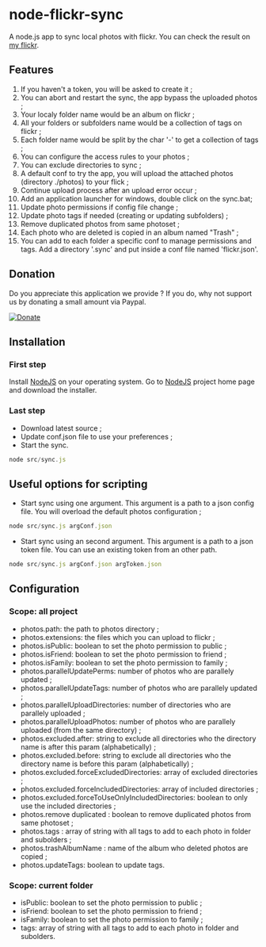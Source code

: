 # node-flickr-sync

A node.js app to sync local photos with flickr.
You can check the result on [my flickr](https://www.flickr.com/photos/129434165@N03).

## Features

  1. If you haven't a token, you will be asked to create it ;
  2. You can abort and restart the sync, the app bypass the uploaded photos ;
  3. Your localy folder name would be an album on flickr ;
  4. All your folders or subfolders name would be a collection of tags on flickr ; 
  5. Each folder name would be split by the char '-' to get a collection of tags ;
  6. You can configure the access rules to your photos ;
  7. You can exclude directories to sync ;
  8. A default conf to try the app, you will upload the attached photos (directory ./photos) to your flick ;
  9. Continue upload process after an upload error occur ;
  10. Add an application launcher for windows, double click on the sync.bat; 
  11. Update photo permissions if config file change ;
  12. Update photo tags if needed (creating or updating subfolders) ;
  13. Remove duplicated photos from same photoset ;
  14. Each photo who are deleted is copied in an album named "Trash" ; 
  15. You can add to each folder a specific conf to manage permissions and tags. Add a directory '.sync' and put inside a conf file named 'flickr.json'.

## Donation

Do you appreciate this application we provide ?
If you do, why not support us by donating a small amount via Paypal.

[![Donate](https://cms.paypal.com/en_US/i/logo/paypal_logo.gif)](https://www.googledrive.com/host/0B0SxcWkfE1JrTHEycWYzXzNtNGs)

## Installation

### First step 

Install [NodeJS](http://nodejs.org/download) on your operating system. Go to [NodeJS](http://nodejs.org) project home page and download the installer. 

### Last step

  * Download latest source ;
  * Update conf.json file to use your preferences ;
  * Start the sync.

```javascript
node src/sync.js
```

## Useful options for scripting

  * Start sync using one argument. This argument is a path to a json config file. You will overload the default photos configuration ; 

```javascript
node src/sync.js argConf.json
```

  * Start sync using an second argument. This argument is a path to a json token file. You can use an existing token from an other path.

```javascript
node src/sync.js argConf.json argToken.json
```

## Configuration

### Scope: all project

  * photos.path: the path to photos directory ;
  * photos.extensions: the files which you can upload to flickr ;
  * photos.isPublic: boolean to set the photo permission to public ;
  * photos.isFriend: boolean to set the photo permission to friend ;
  * photos.isFamily: boolean to set the photo permission to family ;
  * photos.parallelUpdatePerms: number of photos who are parallely updated ;
  * photos.parallelUpdateTags: number of photos who are parallely updated ;
  * photos.parallelUploadDirectories: number of directories who are parallely uploaded ;
  * photos.parallelUploadPhotos: number of photos who are parallely uploaded (from the same directory) ;
  * photos.excluded.after: string to exclude all directories who the directory name is after this param (alphabetically) ;
  * photos.excluded.before: string to exclude all directories who the directory name is before this param (alphabetically) ; 
  * photos.excluded.forceExcludedDirectories: array of excluded directories ;
  * photos.excluded.forceIncludedDirectories: array of included directories ;
  * photos.excluded.forceToUseOnlyIncludedDirectories: boolean to only use the included directories ;
  * photos.remove duplicated : boolean to remove duplicated photos from same photoset ;
  * photos.tags : array of string with all tags to add to each photo in folder and subolders ;
  * photos.trashAlbumName : name of the album who deleted photos are copied ;
  * photos.updateTags: boolean to update tags.

### Scope: current folder

  * isPublic: boolean to set the photo permission to public ;
  * isFriend: boolean to set the photo permission to friend ;
  * isFamily: boolean to set the photo permission to family ;
  * tags: array of string with all tags to add to each photo in folder and subolders.